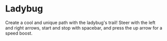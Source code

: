# Ladybug

Create a cool and unique path with the ladybug's trail! Steer with the left and right arrows, start and stop with spacebar, and press the up arrow for a speed boost.
